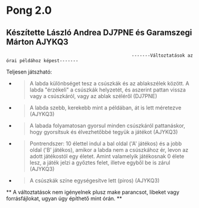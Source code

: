 # Pong 2.0

## Készítette László Andrea DJ7PNE és Garamszegi Márton AJYKQ3

                                                   -------Változtatások az órai példához képest-------
                                                          
Teljesen játszható:
 * > A labda különbséget tesz a csúszkák és az ablakszélek között. A labda "érzékeli" a csúszkák helyzetét,
  és aszerint pattan vissza vagy a csúszkáról, vagy az ablak széléről (DJ7PNE)
  
  * > A labda szebb, kerekebb mint a példában, át is lett méretezve (AJYKQ3)
  
  * > A labada folyamatosan gyorsul minden csúszkáról pattanáskor, hogy gyorsítsuk és élvezhetőbbé tegyük a játékot (AJYKQ3)
  
  * > Pontrendszer: 10 élettel indul a bal oldal ('A' játékos) és a jobb oldal ('B' játékos), amikor a labda nem a csúszkához ér, levon az adott játékostól egy életet.
  Amint valamelyik játékosnak 0 élete lesz, a játék jelzi a győztes felet, illetve egyből be is zárul (AJYKQ3)
  
  * > A csúszkák színe egységesítve lett (piros) (AJYKQ3)
  
  ** A változtatások nem igényelnek plusz make parancsot, libeket vagy forrásfájlokat, ugyan úgy építhető mint órán. **
